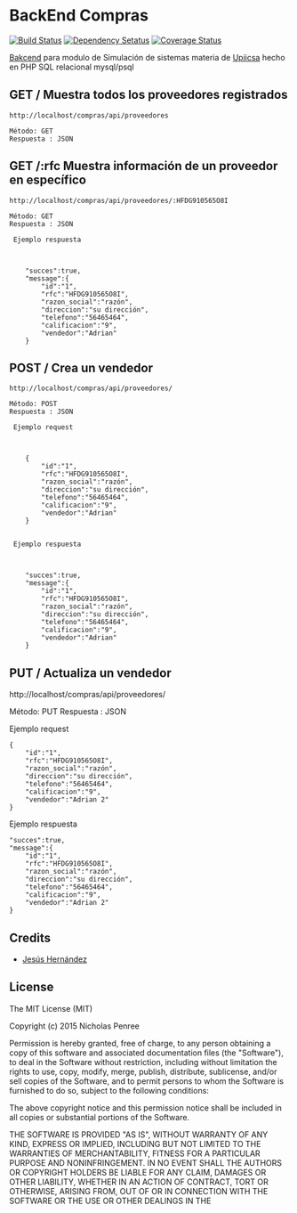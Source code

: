 # BackEnd Compras

[![Build Status](https://github.com/DwylaN/compras)](https://github.com/DwylaN/compras)
[![Dependency Setatus](https://github.com/DwylaN/compras)](https://github.com/DwylaN/compras)
[![Coverage Status](https://github.com/DwylaN/compras)](https://github.com/DwylaN/compras)

[Bakcend](https://github.com/DwylaN/compras) para modulo de Simulación de sistemas materia de  [Upiicsa](http://www.upiicsa.ipn.mx/Paginas/inicio.aspx)
hecho en PHP SQL relacional mysql/psql


## GET / Muestra todos los proveedores registrados

    http://localhost/compras/api/proveedores

    Método: GET
    Respuesta : JSON


## GET /:rfc Muestra información de un proveedor en específico

    http://localhost/compras/api/proveedores/:HFDG910565O8I

    Método: GET
    Respuesta : JSON

     Ejemplo respuesta


	
		"succes":true,
		"message":{
			"id":"1",
			"rfc":"HFDG910565O8I",
			"razon_social":"razón",
			"direccion":"su dirección",
			"telefono":"56465464",
			"calificacion":"9",
			"vendedor":"Adrian"
		}
	

## POST / Crea un vendedor

    http://localhost/compras/api/proveedores/

    Método: POST
    Respuesta : JSON

     Ejemplo request


	
		{
			"id":"1",
			"rfc":"HFDG910565O8I",
			"razon_social":"razón",
			"direccion":"su dirección",
			"telefono":"56465464",
			"calificacion":"9",
			"vendedor":"Adrian"
		}
	

     Ejemplo respuesta


	
		"succes":true,
		"message":{
			"id":"1",
			"rfc":"HFDG910565O8I",
			"razon_social":"razón",
			"direccion":"su dirección",
			"telefono":"56465464",
			"calificacion":"9",
			"vendedor":"Adrian"
		}
	


## PUT / Actualiza un vendedor

http://localhost/compras/api/proveedores/

Método: PUT
Respuesta : JSON

 Ejemplo request



	{
		"id":"1",
		"rfc":"HFDG910565O8I",
		"razon_social":"razón",
		"direccion":"su dirección",
		"telefono":"56465464",
		"calificacion":"9",
		"vendedor":"Adrian 2"
	}


 Ejemplo respuesta



	"succes":true,
	"message":{
		"id":"1",
		"rfc":"HFDG910565O8I",
		"razon_social":"razón",
		"direccion":"su dirección",
		"telefono":"56465464",
		"calificacion":"9",
		"vendedor":"Adrian 2"
	}


## Credits

  - [Jesús Hernández](http://github.com/JesusHV)

## License

The MIT License (MIT)

Copyright (c) 2015 Nicholas Penree

Permission is hereby granted, free of charge, to any person obtaining a copy
of this software and associated documentation files (the "Software"), to deal
in the Software without restriction, including without limitation the rights
to use, copy, modify, merge, publish, distribute, sublicense, and/or sell
copies of the Software, and to permit persons to whom the Software is
furnished to do so, subject to the following conditions:

The above copyright notice and this permission notice shall be included in all
copies or substantial portions of the Software.

THE SOFTWARE IS PROVIDED "AS IS", WITHOUT WARRANTY OF ANY KIND, EXPRESS OR
IMPLIED, INCLUDING BUT NOT LIMITED TO THE WARRANTIES OF MERCHANTABILITY,
FITNESS FOR A PARTICULAR PURPOSE AND NONINFRINGEMENT. IN NO EVENT SHALL THE
AUTHORS OR COPYRIGHT HOLDERS BE LIABLE FOR ANY CLAIM, DAMAGES OR OTHER
LIABILITY, WHETHER IN AN ACTION OF CONTRACT, TORT OR OTHERWISE, ARISING FROM,
OUT OF OR IN CONNECTION WITH THE SOFTWARE OR THE USE OR OTHER DEALINGS IN THE